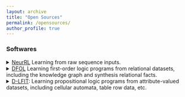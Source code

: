 ```yaml
---
layout: archive
title: "Open Sources"
permalink: /opensources/
author_profile: true
---
```


### Softwares
<details>
    <summary><a href="https://github.com/gaokun12/NeurRL">NeurRL</a> Learning from raw sequence inputs.</summary>  
    <ul>
    <li>AI for Healthcare</li>
    <li>AI for Fintech</li>
    <li>Time Series Data</li>
    </ul> 
</details>

<details>
    <summary><a href="https://github.com/gaokun12/DFORL">DFOL</a> Learning first-order logic programs from relational datasets, including the knowledge graph and synthesis relational facts.</summary>   
    <ul>
    <li>Knowledge Graph</li>
    <li>No GPU Dependency</li>
    </ul> 
</details>

<details>
  <summary><a href="https://github.com/gaokun12/D-LFIT">D-LFIT</a>: Learning propositional logic programs from attribute-valued datasets, including cellular automata, table row data, etc.</summary>
    <ul>
    <li>AI for Healthcare</li>
    <li>Boolean Networks</li>
    <li>No GPU Dependency</li>
    </ul> 
</details>











 &nbsp;







